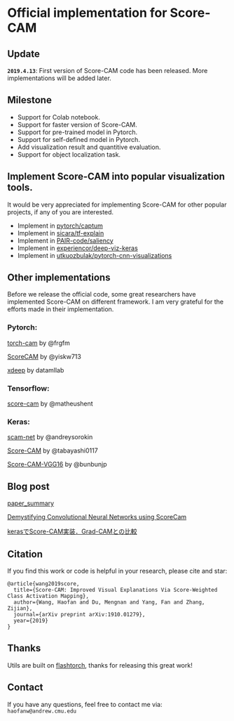 # Official implementation for Score-CAM

## Update
**`2019.4.13`**: First version of Score-CAM code has been released. More implementations will be added later.

## Milestone
* Support for Colab notebook.
* Support for faster version of Score-CAM.
* Support for pre-trained model in Pytorch.
* Support for self-defined model in Pytorch.
* Add visualization result and quantitive evaluation.
* Support for object localization task.

## Implement Score-CAM into popular visualization tools.
It would be very appreciated for implementing Score-CAM for other popular projects, if any of you are interested.
* Implement in [pytorch/captum](https://github.com/pytorch/captum)
* Implement in [sicara/tf-explain](https://github.com/sicara/tf-explain)
* Implement in [PAIR-code/saliency](https://github.com/PAIR-code/saliency)
* Implement in [experiencor/deep-viz-keras](https://github.com/experiencor/deep-viz-keras)
* Implement in [utkuozbulak/pytorch-cnn-visualizations](https://github.com/utkuozbulak/pytorch-cnn-visualizations)

## Other implementations
Before we release the official code, some great researchers have implemented Score-CAM on different framework. 
I am very grateful for the efforts made in their implementation.

### Pytorch:

[torch-cam](https://github.com/frgfm/torch-cam) by @frgfm

[ScoreCAM](https://github.com/yiskw713/ScoreCAM) by @yiskw713

[xdeep](https://github.com/datamllab/xdeep) by datamllab

### Tensorflow:

[score-cam](https://github.com/matheushent/score-cam) by @matheushent

### Keras:

[scam-net](https://github.com/andreysorokin/scam-net) by @andreysorokin

[Score-CAM](https://github.com/tabayashi0117/Score-CAM) by @tabayashi0117

[Score-CAM-VGG16](https://github.com/bunbunjp/Score-CAM-VGG16) by @bunbunjp

## Blog post

[paper_summary](https://github.com/yiskw713/paper_summary/issues/98)

[Demystifying Convolutional Neural Networks using ScoreCam](https://towardsdatascience.com/demystifying-convolutional-neural-networks-using-scorecam-344a0456c48e)

[kerasでScore-CAM実装．Grad-CAMとの比較](https://qiita.com/futakuchi0117/items/95c518254185ec5ea485)

## Citation
If you find this work or code is helpful in your research, please cite and star:
```
@article{wang2019score,
  title={Score-CAM: Improved Visual Explanations Via Score-Weighted Class Activation Mapping},
  author={Wang, Haofan and Du, Mengnan and Yang, Fan and Zhang, Zijian},
  journal={arXiv preprint arXiv:1910.01279},
  year={2019}
}
```

## Thanks
Utils are built on [flashtorch](https://github.com/MisaOgura/flashtorch), thanks for releasing this great work!

## Contact
If you have any questions, feel free to contact me via: `haofanw@andrew.cmu.edu`
